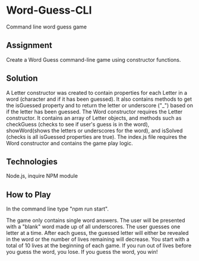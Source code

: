 # Word-Guess-CLI
Command line word guess game

## Assignment
Create a Word Guess command-line game using constructor functions.

## Solution
A Letter constructor was created to contain properties for each Letter in a word (character and if it has been guessed). It also contains methods to get the isGuessed property and to return the letter or underscore ("_") based on if the letter has been guessed.  The Word constructor requires the Letter constructor.  It contains an array of Letter objects, and methods such as checkGuess (checks to see if user's guess is in the word), showWord(shows the letters or underscores for the word), and isSolved (checks is all isGuessed properties are true).  The index.js file requires the Word constructor and contains the game play logic.

## Technologies
Node.js, inquire NPM module

## How to Play
In the command line type "npm run start".

The game only contains single word answers.  The user will be presented with a "blank" word made up of all underscores.  The user guesses one letter at a time.  After each guess, the guessed letter will either be revealed in the word or the number of lives remaining will decrease.  You start with a total of 10 lives at the beginning of each game.  If you run out of lives before you guess the word, you lose.  If you guess the word, you win!  
